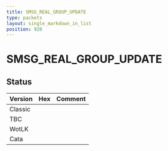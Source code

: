 ```yaml
---
title: SMSG_REAL_GROUP_UPDATE
type: packets
layout: single_markdown_in_list
position: 920
---
```


# SMSG_REAL_GROUP_UPDATE

## Status

Version | Hex | Comment
---------- | ---------- | ---------- 
Classic |  |  
TBC |  |  
WotLK |  |  
Cata |  |  
